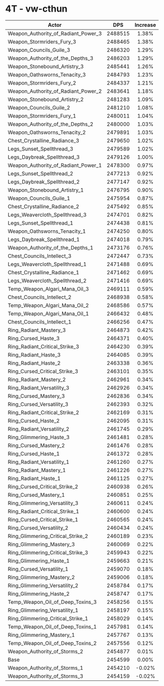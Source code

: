 # 4T - vw-cthun
| Actor | DPS | Increase |
|---|:---:|:---:|
|Weapon_Authority_of_Radiant_Power_3|2488515|1.38%|
|Weapon_Stormriders_Fury_3|2488465|1.38%|
|Weapon_Councils_Guile_3|2486320|1.29%|
|Weapon_Authority_of_the_Depths_3|2486203|1.29%|
|Weapon_Stonebound_Artistry_3|2485441|1.26%|
|Weapon_Oathsworns_Tenacity_3|2484793|1.23%|
|Weapon_Stormriders_Fury_2|2484337|1.21%|
|Weapon_Authority_of_Radiant_Power_2|2483641|1.18%|
|Weapon_Stonebound_Artistry_2|2481283|1.09%|
|Weapon_Councils_Guile_2|2481210|1.08%|
|Weapon_Stormriders_Fury_1|2480011|1.04%|
|Weapon_Authority_of_the_Depths_2|2480000|1.03%|
|Weapon_Oathsworns_Tenacity_2|2479891|1.03%|
|Chest_Crystalline_Radiance_3|2479650|1.02%|
|Legs_Sunset_Spellthread_3|2479589|1.02%|
|Legs_Daybreak_Spellthread_3|2479126|1.00%|
|Weapon_Authority_of_Radiant_Power_1|2478300|0.97%|
|Legs_Sunset_Spellthread_2|2477213|0.92%|
|Legs_Daybreak_Spellthread_2|2477147|0.92%|
|Weapon_Stonebound_Artistry_1|2476795|0.90%|
|Weapon_Councils_Guile_1|2475954|0.87%|
|Chest_Crystalline_Radiance_2|2475492|0.85%|
|Legs_Weavercloth_Spellthread_3|2474701|0.82%|
|Legs_Sunset_Spellthread_1|2474438|0.81%|
|Weapon_Oathsworns_Tenacity_1|2474250|0.80%|
|Legs_Daybreak_Spellthread_1|2474018|0.79%|
|Weapon_Authority_of_the_Depths_1|2473176|0.76%|
|Chest_Councils_Intellect_3|2472447|0.73%|
|Legs_Weavercloth_Spellthread_1|2471488|0.69%|
|Chest_Crystalline_Radiance_1|2471462|0.69%|
|Legs_Weavercloth_Spellthread_2|2471416|0.69%|
|Temp_Weapon_Algari_Mana_Oil_3|2469111|0.59%|
|Chest_Councils_Intellect_2|2468938|0.58%|
|Temp_Weapon_Algari_Mana_Oil_2|2468586|0.57%|
|Temp_Weapon_Algari_Mana_Oil_1|2466432|0.48%|
|Chest_Councils_Intellect_1|2466256|0.47%|
|Ring_Radiant_Mastery_3|2464873|0.42%|
|Ring_Cursed_Haste_3|2464371|0.40%|
|Ring_Radiant_Critical_Strike_3|2464230|0.39%|
|Ring_Radiant_Haste_3|2464085|0.39%|
|Ring_Radiant_Haste_2|2463338|0.36%|
|Ring_Cursed_Critical_Strike_3|2463101|0.35%|
|Ring_Radiant_Mastery_2|2462961|0.34%|
|Ring_Radiant_Versatility_3|2462926|0.34%|
|Ring_Cursed_Mastery_3|2462836|0.34%|
|Ring_Cursed_Versatility_3|2462393|0.32%|
|Ring_Radiant_Critical_Strike_2|2462169|0.31%|
|Ring_Cursed_Haste_2|2462095|0.31%|
|Ring_Radiant_Versatility_2|2461745|0.29%|
|Ring_Glimmering_Haste_3|2461481|0.28%|
|Ring_Cursed_Mastery_2|2461476|0.28%|
|Ring_Cursed_Haste_1|2461372|0.28%|
|Ring_Radiant_Versatility_1|2461260|0.27%|
|Ring_Radiant_Mastery_1|2461226|0.27%|
|Ring_Radiant_Haste_1|2461125|0.27%|
|Ring_Cursed_Critical_Strike_2|2460938|0.26%|
|Ring_Cursed_Mastery_1|2460851|0.25%|
|Ring_Glimmering_Versatility_3|2460611|0.24%|
|Ring_Radiant_Critical_Strike_1|2460600|0.24%|
|Ring_Cursed_Critical_Strike_1|2460565|0.24%|
|Ring_Cursed_Versatility_2|2460434|0.24%|
|Ring_Glimmering_Critical_Strike_2|2460189|0.23%|
|Ring_Glimmering_Mastery_3|2460069|0.22%|
|Ring_Glimmering_Critical_Strike_3|2459943|0.22%|
|Ring_Glimmering_Haste_1|2459663|0.21%|
|Ring_Cursed_Versatility_1|2459070|0.18%|
|Ring_Glimmering_Mastery_2|2459006|0.18%|
|Ring_Glimmering_Versatility_2|2458784|0.17%|
|Ring_Glimmering_Haste_2|2458747|0.17%|
|Temp_Weapon_Oil_of_Deep_Toxins_3|2458256|0.15%|
|Ring_Glimmering_Versatility_1|2458197|0.15%|
|Ring_Glimmering_Critical_Strike_1|2458029|0.14%|
|Temp_Weapon_Oil_of_Deep_Toxins_1|2457981|0.14%|
|Ring_Glimmering_Mastery_1|2457767|0.13%|
|Temp_Weapon_Oil_of_Deep_Toxins_2|2457556|0.12%|
|Weapon_Authority_of_Storms_2|2454877|0.01%|
|Base|2454599|0.00%|
|Weapon_Authority_of_Storms_1|2454210|-0.02%|
|Weapon_Authority_of_Storms_3|2454159|-0.02%|
